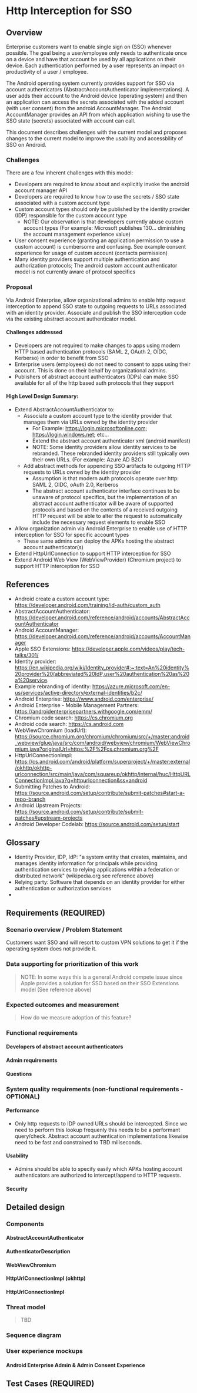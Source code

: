 # Http Interception for SSO

## Overview 

Enterprise customers want to enable single sign on (SSO) whenever possible.  The goal being a user/employee only needs to authenticate once on a device and have that account be used by all applications on their device.  Each authentication performed by a user represents an impact on productivity of a user / employee.

The Android operating system currently provides support for SSO via account authenticators (AbstractAccountAuthenticator implementations).  A user adds their account to the Android device (operating system) and then an application can access the secrets associated with the added account (with user consent) from the android AccountManager.  The Android AccountManager provides an API from which application wishing to use the SSO state (secrets) associated with account can call.  

This document describes challenges with the current model and proposes changes to the current model to improve the usability and accessbility of SSO on Android.

### Challenges

There are a few inherent challenges with this model:

- Developers are required to know about and explicitly invoke the android account manager API
- Developers are required to know how to use the secrets / SSO state associated with a custom account type
- Custom account types should only be published by the identity provider (IDP) responsible for the custom account type
  - NOTE: Our observation is that developers currently abuse custom account types (For example: Microsoft publishes 130... diminishing the account management experience value)
- User consent experience (granting an application permission to use a custom account) is cumbersome and confusing.  See example consent experience for usage of custom account (contacts permission)
- Many identity providers support multiple authentication and authorization protocols; The android custom account authenticator model is not currently aware of protocol specifics

### Proposal

Via Android Enterprise, allow organizational admins to enable http request interception to append SSO state to outgoing requests to URLs associated with an identity provider.  Associate and publish the SSO interception code via the existing abstract account authenticator model.

#### Challenges addressed

- Developers are not required to make changes to apps using modern HTTP based authentication protocols (SAML 2, OAuth 2, OIDC, Kerberso) in order to benefit from SSO
- Enterprise users (employees) do not need to consent to apps using their account.  This is done on their behalf by organizational admins.
- Publishers of abstract account authenticators (IDPs) can make SSO available for all of the http based auth protocols that they support

#### High Level Design Summary:

- Extend AbstractAccountAuthenticator to:
  - Associate a custom account type to the identity provider that manages them via URLs owned by the identity provider
    - For Example: https://login.microsoftonline.com; https://login.windows.net; etc...
    - Extend the abstract account authenticator xml (android manifest)
    - NOTE: Some identity providers allow identity services to be rebranded.  These rebranded identity providers still typically own their own URLs.  (For example: Azure AD B2C)
  - Add abstract methods for appending SSO artifacts to outgoing HTTP requests to URLs owned by the identity provider
    - Assumption is that modern auth protocols operate over http: SAML 2, OIDC, oAuth 2.0, Kerberos
    - The abstract account authenticator interface continues to be unaware of protocol specifics, but the implementation of an abstract account authenticator will be aware of supported protocols and based on the contents of a received outgoing HTTP request will be able to alter the request to automatically include the necessary request elements to enable SSO
- Allow organization admin via Android Enterprise to enable use of HTTP interception for SSO for specific account types
  - These same admins can deploy the APKs hosting the abstract account authenticator(s)
- Extend HttpUrlConnection to support HTTP interception for SSO
- Extend Android Web View (WebViewProvider) (Chromium project) to support HTTP interception for SSO


## References

- Android create a custom account type: https://developer.android.com/training/id-auth/custom_auth
- AbstractAccountAuthenticator: https://developer.android.com/reference/android/accounts/AbstractAccountAuthenticator
- Android AccountManager: https://developer.android.com/reference/android/accounts/AccountManager
- Apple SSO Extensions: https://developer.apple.com/videos/play/tech-talks/301/
- Identity provider: https://en.wikipedia.org/wiki/Identity_provider#:~:text=An%20identity%20provider%20(abbreviated%20IdP,user%20authentication%20as%20a%20service.
- Example rebranding of identity: https://azure.microsoft.com/en-us/services/active-directory/external-identities/b2c/
- Android Enterprise: https://www.android.com/enterprise/
- Android Enterprise - Mobile Management Partners: https://androidenterprisepartners.withgoogle.com/emm/
- Chromium code search: https://cs.chromium.org
- Android code search: https://cs.android.com
- WebViewChromium (loadUrl): https://source.chromium.org/chromium/chromium/src/+/master:android_webview/glue/java/src/com/android/webview/chromium/WebViewChromium.java?originalUrl=https:%2F%2Fcs.chromium.org%2F
- HttpUrlConnectionImpl: https://cs.android.com/android/platform/superproject/+/master:external/okhttp/okhttp-urlconnection/src/main/java/com/squareup/okhttp/internal/huc/HttpURLConnectionImpl.java?q=httpurlconnection&ss=android
- Submitting Patches to Android: https://source.android.com/setup/contribute/submit-patches#start-a-repo-branch
- Android Upstream Projects: https://source.android.com/setup/contribute/submit-patches#upstream-projects
- Android Developer Codelab: https://source.android.com/setup/start


## Glossary

- Identity Provider, IDP, IdP: "a system entity that creates, maintains, and manages identity information for principals while providing authentication services to relying applications within a federation or distributed network" (wikipedia.org see reference above)
- Relying party: Software that depends on an identity provider for either authentication or authorization services
- 

## Requirements (REQUIRED)

### Scenario overview / Problem Statement

Customers want SSO and will resort to custom VPN solutions to get it if the operating system does not provide it.

### Data supporting for prioritization of this work

> NOTE: In some ways this is a general Android compete issue since Apple provides a solution for SSO based on their SSO Extensions model (See reference above)

### Expected outcomes and measurement

> How do we measure adoption of this feature?

### Functional requirements


#### Developers of abstract account authenticators



#### Admin requirements



#### Questions


### System quality requirements (non-functional requirements - OPTIONAL)

#### Performance

- Only http requests to IDP owned URLs should be intercepted.  Since we need to perform this lookup frequenly this needs to be a performant query/check.  Abstract account authentication implementations likewise need to be fast and constrained to TBD miliseconds.

#### Usability

- Admins should be able to specify easily which APKs hosting account authenticators are authorized to intercept/append to HTTP requests.

#### Security


## Detailed design

### Components

#### AbstractAccountAuthenticator

#### AuthenticatorDescription

#### WebViewChromium

#### HttpUrlConnectionImpl (okhttp)

#### HttpUrlConnectionImpl

#### 



### Threat model 

> TBD


### Sequence diagram

### User experience mockups

#### Android Enterprise Admin & Admin Consent Experience



## Test Cases (REQUIRED)


